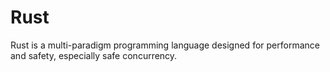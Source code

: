 # Rust

Rust is a multi-paradigm programming language designed for performance and safety, especially safe concurrency.
